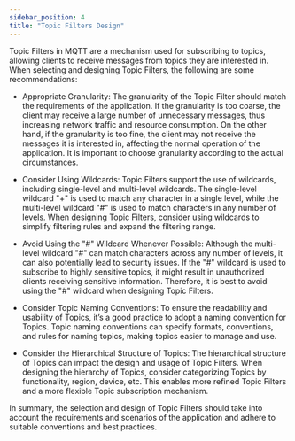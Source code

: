 ```yaml
---
sidebar_position: 4 
title: "Topic Filters Design"
---
```


Topic Filters in MQTT are a mechanism used for subscribing to topics, allowing clients to receive messages from topics they are interested in. When selecting and designing Topic Filters, the following are some recommendations:

- Appropriate Granularity: The granularity of the Topic Filter should match the requirements of the application. If the granularity is too coarse, the client may receive a large number of unnecessary messages, thus increasing network traffic and resource consumption. On the other hand, if the granularity is too fine, the client may not receive the messages it is interested in, affecting the normal operation of the application. It is important to choose granularity according to the actual circumstances.

- Consider Using Wildcards: Topic Filters support the use of wildcards, including single-level and multi-level wildcards. The single-level wildcard "+" is used to match any character in a single level, while the multi-level wildcard "#" is used to match characters in any number of levels. When designing Topic Filters, consider using wildcards to simplify filtering rules and expand the filtering range.

- Avoid Using the "#" Wildcard Whenever Possible: Although the multi-level wildcard "#" can match characters across any number of levels, it can also potentially lead to security issues. If the "#" wildcard is used to subscribe to highly sensitive topics, it might result in unauthorized clients receiving sensitive information. Therefore, it is best to avoid using the "#" wildcard when designing Topic Filters.

- Consider Topic Naming Conventions: To ensure the readability and usability of Topics, it’s a good practice to adopt a naming convention for Topics. Topic naming conventions can specify formats, conventions, and rules for naming topics, making topics easier to manage and use.

- Consider the Hierarchical Structure of Topics: The hierarchical structure of Topics can impact the design and usage of Topic Filters. When designing the hierarchy of Topics, consider categorizing Topics by functionality, region, device, etc. This enables more refined Topic Filters and a more flexible Topic subscription mechanism.

In summary, the selection and design of Topic Filters should take into account the requirements and scenarios of the application and adhere to suitable conventions and best practices.
